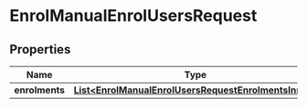 

# EnrolManualEnrolUsersRequest


## Properties

| Name | Type | Description | Notes |
|------------ | ------------- | ------------- | -------------|
|**enrolments** | [**List&lt;EnrolManualEnrolUsersRequestEnrolmentsInner&gt;**](EnrolManualEnrolUsersRequestEnrolmentsInner.md) |  |  |




